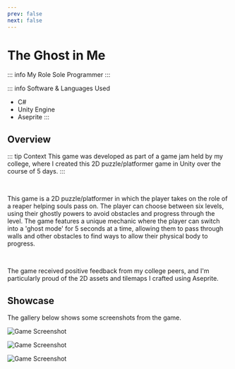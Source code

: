 ```yaml
---
prev: false
next: false
---
```


# The Ghost in Me

::: info My Role
Sole Programmer
:::

::: info Software & Languages Used
- C#
- Unity Engine
- Aseprite
:::

## Overview
::: tip Context
This game was developed as part of a game jam held by my college, where I created this 2D puzzle/platformer game in Unity over the course of 5 days.
:::

<br />

This game is a 2D puzzle/platformer in which the player takes on the role of a reaper helping souls pass on. The player can choose between six levels, using their ghostly powers to avoid obstacles and progress through the level. The game features a unique mechanic where the player can switch into a 'ghost mode' for 5 seconds at a time, allowing them to pass through walls and other obstacles to find ways to allow their physical body to progress.

<br />

The game received positive feedback from my college peers, and I'm particularly proud of the 2D assets and tilemaps I crafted using Aseprite.

## Showcase
The gallery below shows some screenshots from the game.

![Game Screenshot](https://img.itch.zone/aW1hZ2UvMjA4NTEyMC8xMjI2NTA5OC5wbmc=/original/noMQWt.png)

![Game Screenshot](https://img.itch.zone/aW1hZ2UvMjA4NTEyMC8xMjI2NTA5OS5wbmc=/original/lEsJeK.png)

![Game Screenshot](https://img.itch.zone/aW1hZ2UvMjA4NTEyMC8xMjI2NTA5Ny5wbmc=/original/Ul1470.png)